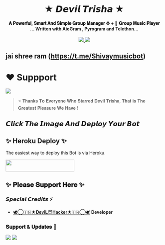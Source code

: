 <h1 align="center"><b> ★ 𝘿𝙚𝙫𝙞𝙡 𝙏𝙧𝙞𝙨𝙝𝙖 ★ </b></h1>

<h4 align="center">𝐀 𝐏𝐨𝐰𝐞𝐫𝐟𝐮𝐥, 𝐒𝐦𝐚𝐫𝐭 𝐀𝐧𝐝 𝐒𝐢𝐦𝐩𝐥𝐞 𝐆𝐫𝐨𝐮𝐩 𝐌𝐚𝐧𝐚𝐠𝐞𝐫 ♻️ + 🎵 𝐆𝐫𝐨𝐮𝐩 𝐌𝐮𝐬𝐢𝐜 𝐏𝐥𝐚𝐲𝐞𝐫 <br> ... Written with AioGram , Pyrogram and Telethon...</h4>
<p align='center'>
  <a href="https://www.python.org/" alt="made-with-python"> <img src="https://img.shields.io/badge/Made%20with-Python-1f425f.svg?style=flat-square&logo=python&color=blue" /> </a>
  <a href="https://github.com/rakeshyt/graphs/commit-activity" alt="Maintenance"> <img src="https://img.shields.io/badge/Maintained%3F-yes-green.svg?style=flat-square" /> </a>
</p>

<p align="center"><a href="https://t.m<img src="https://telegra.ph/file/ead1cc87d99b66d41b555.jpg" width="300"></a></p>

## jai shree ram (https://t.me/Shivaymusicbot)

# ❤️ Suppport
<a href="https://t.me/friends_chatting_world2k21"><img src="https://telegra.ph/file/ead1cc87d99b66d41b555.jpg"></a>
</a>


> ⭐️ 𝐓𝐡𝐚𝐧𝐤𝐬 𝐓𝐨 𝐄𝐯𝐞𝐫𝐲𝐨𝐧𝐞 𝐖𝐡𝐨 𝐒𝐭𝐚𝐫𝐫𝐞𝐝 𝐃𝐞𝐯𝐢𝐥 𝐓𝐫𝐢𝐬𝐡𝐚, 𝐓𝐡𝐚𝐭 𝐢𝐬 𝐓𝐡𝐞 𝐆𝐫𝐞𝐚𝐭𝐞𝐬𝐭 𝐏𝐥𝐞𝐚𝐬𝐮𝐫𝐞 𝐖𝐞 𝐇𝐚𝐯𝐞 !

## 𝘾𝙡𝙞𝙘𝙠 𝙏𝙝𝙚 𝙄𝙢𝙖𝙜𝙚 𝘼𝙣𝙙 𝘿𝙚𝙥𝙡𝙤𝙮 𝙔𝙤𝙪𝙧 𝘽𝙤𝙩

## ✨ Heroku Deploy ✨
The easiest way to deploy this Bot is via Heroku.

<p align="left"><a href="https://heroku.com/deploy?template=https://github.com/rakeshyt/TrishaManager"> <img src="https:shDroku-black?style=for-the-badge&logo=heroku" width="220" height="38.45"/></a></p>

## ✨ 𝐏𝐥𝐞𝐚𝐬𝐞 𝐒𝐮𝐩𝐩𝐨𝐫𝐭 𝐇𝐞𝐫𝐞 ✨

### 𝙎𝙥𝙚𝙘𝙞𝙖𝙡 𝘾𝙧𝙚𝙙𝙞𝙩𝙨 ⚡
- [🕊️⃝🇮🇳★𝐃𝐞𝐯𝐢𝐋😈𝐇𝐚𝐜𝐤𝐞𝐫★🇮🇳⃝🕊️](https://) 𝐃𝐞𝐯𝐞𝐥𝐨𝐩𝐞𝐫

### 𝐒𝐮𝐩𝐩𝐨𝐫𝐭 & 𝐔𝐩𝐝𝐚𝐭𝐞𝐬 🎑
<a href="https://t.me/JaiHindChatting"><img src="https://imgio/badge/Join-Group%20Suppfor-the-badgam"></a> <a href="https://t.me/SonalModdingGod"><img src="https://img.shields.io/badge/Join-Updates%20Channel-blue.svgfor-the-badge&logo=Telegram"></a>
